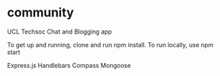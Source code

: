 # community
UCL Techsoc Chat and Blogging app


To get up and running, clone and run npm install.
To run locally, use npm start

Express.js
Handlebars
Compass
Mongoose